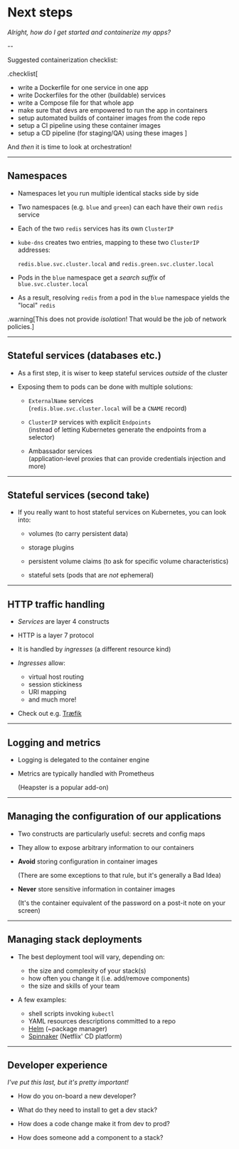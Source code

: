 # Next steps

*Alright, how do I get started and containerize my apps?*

--

Suggested containerization checklist:

.checklist[
- write a Dockerfile for one service in one app
- write Dockerfiles for the other (buildable) services
- write a Compose file for that whole app
- make sure that devs are empowered to run the app in containers
- setup automated builds of container images from the code repo
- setup a CI pipeline using these container images
- setup a CD pipeline (for staging/QA) using these images 
]

And *then* it is time to look at orchestration!

---

## Namespaces

- Namespaces let you run multiple identical stacks side by side

- Two namespaces (e.g. `blue` and `green`) can each have their own `redis` service

- Each of the two `redis` services has its own `ClusterIP`

- `kube-dns` creates two entries, mapping to these two `ClusterIP` addresses:

  `redis.blue.svc.cluster.local` and `redis.green.svc.cluster.local`

- Pods in the `blue` namespace get a *search suffix* of `blue.svc.cluster.local`

- As a result, resolving `redis` from a pod in the `blue` namespace yields the "local" `redis`

.warning[This does not provide *isolation*! That would be the job of network policies.]

---

## Stateful services (databases etc.)

- As a first step, it is wiser to keep stateful services *outside* of the cluster

- Exposing them to pods can be done with multiple solutions:

  - `ExternalName` services
    <br/>
    (`redis.blue.svc.cluster.local` will be a `CNAME` record)

  - `ClusterIP` services with explicit `Endpoints`
    <br/>
    (instead of letting Kubernetes generate the endpoints from a selector)

  - Ambassador services
    <br/>
    (application-level proxies that can provide credentials injection and more)

---

## Stateful services (second take)

- If you really want to host stateful services on Kubernetes, you can look into:

  - volumes (to carry persistent data)

  - storage plugins

  - persistent volume claims (to ask for specific volume characteristics)

  - stateful sets (pods that are *not* ephemeral)

---

## HTTP traffic handling

- *Services* are layer 4 constructs

- HTTP is a layer 7 protocol

- It is handled by *ingresses* (a different resource kind)

- *Ingresses* allow:

  - virtual host routing
  - session stickiness
  - URI mapping
  - and much more!

- Check out e.g. [Træfik](https://docs.traefik.io/user-guide/kubernetes/)

---

## Logging and metrics

- Logging is delegated to the container engine

- Metrics are typically handled with Prometheus

  (Heapster is a popular add-on)

---

## Managing the configuration of our applications

- Two constructs are particularly useful: secrets and config maps

- They allow to expose arbitrary information to our containers

- **Avoid** storing configuration in container images

  (There are some exceptions to that rule, but it's generally a Bad Idea)

- **Never** store sensitive information in container images

  (It's the container equivalent of the password on a post-it note on your screen)

---

## Managing stack deployments

- The best deployment tool will vary, depending on:

  - the size and complexity of your stack(s)
  - how often you change it (i.e. add/remove components)
  - the size and skills of your team

- A few examples:

  - shell scripts invoking `kubectl`
  - YAML resources descriptions committed to a repo
  - [Helm](https://github.com/kubernetes/helm) (~package manager)
  - [Spinnaker](https://www.spinnaker.io/) (Netflix' CD platform)

---

## Developer experience

*I've put this last, but it's pretty important!*

- How do you on-board a new developer?

- What do they need to install to get a dev stack?

- How does a code change make it from dev to prod?

- How does someone add a component to a stack?
